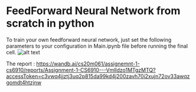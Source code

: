 # FeedForward Neural Network from scratch in python

To train your own feedforward neural network, just set the following parameters to your configuration in Main.ipynb file before running the final cell.
![alt text](https://github.com/ShivamCholin/CS6910_Assignment1/blob/main/Parameter%20config.png?raw=true)

The report : https://wandb.ai/cs20m061/assignemnt-1-cs6910/reports/Assignment-1-CS6910---Vmlldzo1MTgzMTQ?accessToken=c3vwq4jjztj3uq2p815da99kd4j200zavh70i2xujn72ov33awqzgomdt4htzjnw

